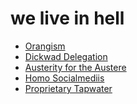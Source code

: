 # we live in hell

- [Orangism][]
- [Dickwad Delegation][]
- [Austerity for the Austere][]
- [Homo Socialmediis][]
- [Proprietary Tapwater][]

[Orangism]: d67fa3e3-6054-4b15-a6e7-895fb6bf46ca.md
[Dickwad Delegation]: f1fea19b-e03f-4185-9dc7-5f17818af670.md
[Austerity for the Austere]: c04ee6c0-3b2c-49b4-a632-8a7c9c441d9e.md
[Homo Socialmediis]: 0f7b1e53-3a4e-4351-b442-353b8a0183ff.md
[Proprietary Tapwater]: af006435-f65f-41b7-be63-ca99c27e187d.md
